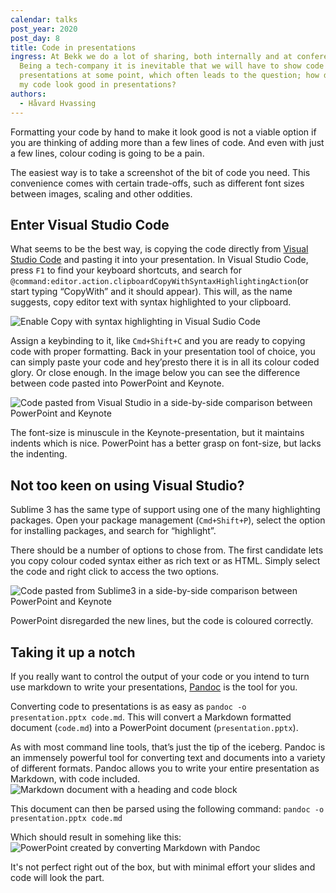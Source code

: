 ```yaml
---
calendar: talks
post_year: 2020
post_day: 8
title: Code in presentations
ingress: At Bekk we do a lot of sharing, both internally and at conferences.
  Being a tech-company it is inevitable that we will have to show code in our
  presentations at some point, which often leads to the question; how do I make
  my code look good in presentations?
authors:
  - Håvard Hvassing
---
```

Formatting your code by hand to make it look good is not a viable option if you are thinking of adding more than a few lines of code. And even with just a few lines, colour coding is going to be a pain.

The easiest way is to take a screenshot of the bit of code you need. This convenience comes with certain trade-offs, such as different font sizes between images, scaling and other oddities. 

## Enter Visual Studio Code

What seems to be the best way, is copying the code directly from [Visual Studio Code](https://code.visualstudio.com) and pasting it into your presentation. 
In Visual Studio Code, press `F1` to find your keyboard shortcuts, and search for `@command:editor.action.clipboardCopyWithSyntaxHighlightingAction`(or start typing “CopyWith” and it should appear). This will, as the name suggests, copy editor text with syntax highlighted to your clipboard.

![Enable Copy with syntax highlighting in Visual Sudio Code](https://storage.googleapis.com/keen-electron-277310.appspot.com/public/talks-christmas-08/VisualStudioCopyWithFormatting.png)

Assign a keybinding to it, like `Cmd+Shift+C` and you are ready to copying code with proper formatting. Back in your presentation tool of choice, you can simply paste your code and hey’presto there it is in all its colour coded glory. Or close enough. In the image below you can see the difference between code pasted into PowerPoint and Keynote. 

![Code pasted from Visual Studio in a side-by-side comparison between PowerPoint and Keynote ](https://storage.googleapis.com/keen-electron-277310.appspot.com/public/talks-christmas-08/Code%20in%20presentations%20-%20Visual%20Studio.png)

The font-size is minuscule in the Keynote-presentation, but it maintains indents which is nice. PowerPoint has a better grasp on font-size, but lacks the indenting. 

## Not too keen on using Visual Studio?

Sublime 3 has the same type of support using one of the many highlighting packages. Open your package management (`Cmd+Shift+P`), select the option for installing packages, and search for “highlight”. 

There should be a number of options to chose from. The first candidate lets you copy colour coded syntax either as rich text or as HTML. Simply select the code and right click to access the two options. 

![Code pasted from Sublime3 in a side-by-side comparison between PowerPoint and Keynote ](https://storage.googleapis.com/keen-electron-277310.appspot.com/public/talks-christmas-08/Code%20in%20presentations%20-%20Sublime.png)

PowerPoint disregarded the new lines, but the code is coloured correctly. 

## Taking it up a notch

If you really want to control the output of your code or you intend to turn use markdown to write your presentations, [Pandoc](https://pandoc.org) is the tool for you. 

Converting code to presentations is as easy as  `pandoc -o presentation.pptx code.md`. This will convert a Markdown formatted document (`code.md`) into a PowerPoint document (`presentation.pptx`). 

As with most command line tools, that’s just the tip of the iceberg. Pandoc is an immensely powerful tool for converting text and documents into a variety of different formats. Pandoc allows you to write your entire presentation as Markdown, with code included. 
![Markdown document with a heading and code block](https://storage.googleapis.com/keen-electron-277310.appspot.com/public/talks-christmas-08/VisualStudioCodeMarkdownDocument.png)

This document can then be parsed using the following command: `pandoc -o presentation.pptx code.md`

Which should result in somehing like this:
![PowerPoint created by converting Markdown with Pandoc](https://storage.googleapis.com/keen-electron-277310.appspot.com/public/talks-christmas-08/PandocConvertedMarkdown.png)

It's not perfect right out of the box, but with minimal effort your slides and code will look the part.